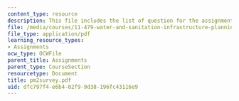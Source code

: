 ```yaml
---
content_type: resource
description: This file includes the list of question for the assignment survey.
file: /media/courses/11-479-water-and-sanitation-infrastructure-planning-in-developing-countries-spring-2005/dfc797f4e6b402f99d38196fc43116e9_pm2survey.pdf
file_type: application/pdf
learning_resource_types:
- Assignments
ocw_type: OCWFile
parent_title: Assignments
parent_type: CourseSection
resourcetype: Document
title: pm2survey.pdf
uid: dfc797f4-e6b4-02f9-9d38-196fc43116e9
---
```

